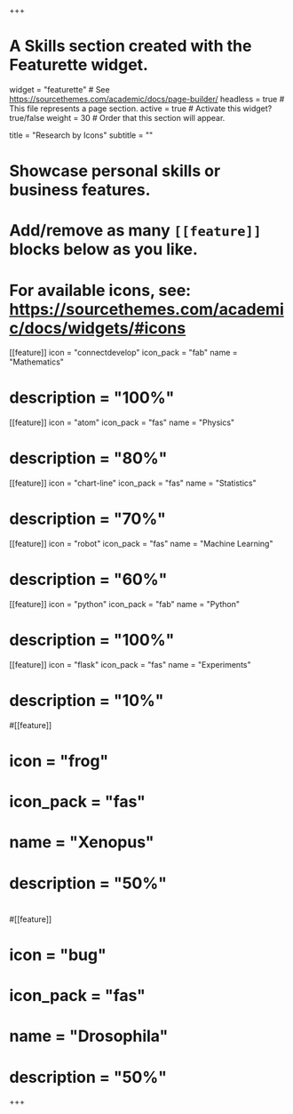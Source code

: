 +++
# A Skills section created with the Featurette widget.
widget = "featurette"  # See https://sourcethemes.com/academic/docs/page-builder/
headless = true  # This file represents a page section.
active = true  # Activate this widget? true/false
weight = 30  # Order that this section will appear.

title = "Research by Icons"
subtitle = ""

# Showcase personal skills or business features.
#
# Add/remove as many `[[feature]]` blocks below as you like.
#
# For available icons, see: https://sourcethemes.com/academic/docs/widgets/#icons

[[feature]]
  icon = "connectdevelop"
  icon_pack = "fab"
  name = "Mathematics"
#  description = "100%"

[[feature]]
  icon = "atom"
  icon_pack = "fas"
  name = "Physics"
#  description = "80%"

[[feature]]
  icon = "chart-line"
  icon_pack = "fas"
  name = "Statistics"
#  description = "70%"  

[[feature]]
  icon = "robot"
  icon_pack = "fas"
  name = "Machine Learning"
#  description = "60%"

[[feature]]
  icon = "python"
  icon_pack = "fab"
  name = "Python"
#  description = "100%"

[[feature]]
  icon = "flask"
  icon_pack = "fas"
  name = "Experiments"
#  description = "10%"  

#[[feature]]
#  icon = "frog"
#  icon_pack = "fas"
#  name = "Xenopus"
#  description = "50%"
#
#[[feature]]
#  icon = "bug"
#  icon_pack = "fas"
#  name = "Drosophila"
#  description = "50%"

+++
